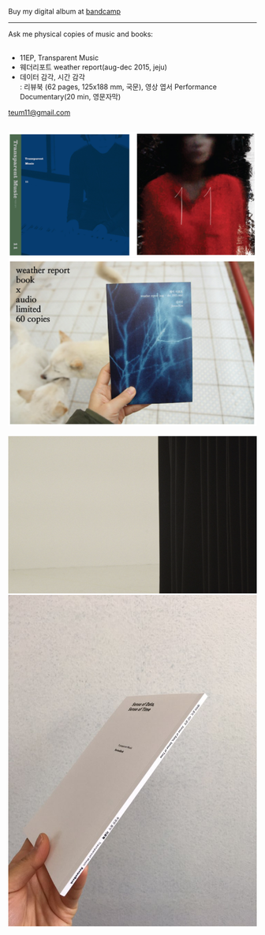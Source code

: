 Buy my digital album at [bandcamp](https://11ep.bandcamp.com)<br>

---

Ask me physical copies of music and books:<br><br>

- 11EP, Transparent Music<br> 
- 웨더리포트 weather report(aug-dec 2015, jeju)<br> 
- 데이터 감각, 시간 감각<br>: 리뷰북 (62 pages, 125x188 mm, 국문), 영상 엽서 Performance Documentary(20 min, 영문자막)<br>

teum11@gmail.com<br><br> 

<img src="../img/11_album.png"><br>
<img src="../img/weatherreport_bookaudio.png"><br><br>
<img src="../img/tm_pd.png"><br>
<img src="../img/data_book.jpg"><br>



